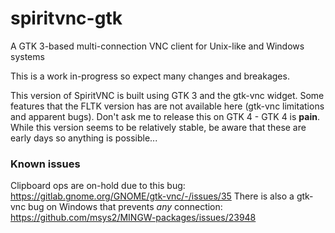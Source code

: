 # spiritvnc-gtk
A GTK 3-based multi-connection VNC client for Unix-like and Windows systems 

This is a work in-progress so expect many changes and breakages.

This version of SpiritVNC is built using GTK 3 and the gtk-vnc widget.  Some features that the FLTK version has are not available here (gtk-vnc limitations and apparent bugs).  Don't ask me to release this on GTK 4 - GTK 4 is **pain**.  While this version seems to be relatively stable, be aware that these are early days so anything is possible...  

### Known issues ###
Clipboard ops are on-hold due to this bug: https://gitlab.gnome.org/GNOME/gtk-vnc/-/issues/35  There is also a gtk-vnc bug on Windows that prevents _any_ connection: https://github.com/msys2/MINGW-packages/issues/23948
